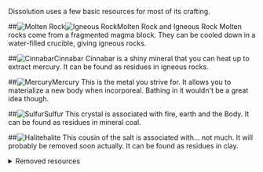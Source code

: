 Dissolution uses a few basic resources for most of its crafting.

##![Molten Rock](https://github.com/Pyrofab/Dissolution/blob/experimental/src/main/resources/assets/dissolution/textures/items/mineral/molten_rock.png)![Igneous Rock](https://github.com/Pyrofab/Dissolution/blob/experimental/src/main/resources/assets/dissolution/textures/items/mineral/igneous_rock.png)Molten Rock and Igneous Rock
Molten rocks come from a fragmented magma block. They can be cooled down in a water-filled crucible, giving igneous rocks.

##![Cinnabar](https://github.com/Pyrofab/Dissolution/blob/experimental/src/main/resources/assets/dissolution/textures/items/mineral/cinnabar.png)Cinnabar
Cinnabar is a shiny mineral that you can heat up to extract mercury. It can be found as residues in igneous rocks.

##![Mercury](https://github.com/Pyrofab/Dissolution/blob/experimental/src/main/resources/assets/dissolution/textures/blocks/fluid_mercury_still.png)Mercury
This is the metal you strive for. It allows you to materialize a new body when incorporeal. Bathing in it wouldn't be a great idea though.

##![Sulfur](https://github.com/Pyrofab/Dissolution/blob/experimental/src/main/resources/assets/dissolution/textures/items/mineral/sulfur.png)Sulfur
This crystal is associated with fire, earth and the Body. It can be found as residues in mineral coal.

##![Halite](https://github.com/Pyrofab/Dissolution/blob/experimental/src/main/resources/assets/dissolution/textures/items/mineral/halite.png)halite
This cousin of the salt is associated with... not much. It will probably be removed soon actually. It can be found as residues in clay.

<details>
  <summary>Removed resources</summary>
    ## ![Ectoplasm](https://github.com/Pyrofab/Dissolution/blob/1.12/src/main/resources/assets/dissolution/textures/items/ectoplasm.png)Ectoplasm
    This material is dropped by [[lost souls|Lost-Soul]] upon death. Currently, its only purpose is to be refined into ectoplasma through the use of the crystallizer.

    ## ![Ectoplasma](https://github.com/Pyrofab/Dissolution/blob/1.12/src/main/resources/assets/dissolution/textures/items/ectoplasma.png)Ectoplasma
    This is the result of the above transformation. Being more tangible than its raw counterpart, it can be used in a few recipes such as the [[Eye of the Undead|Eye-of-the-Undead]] or to create a [[Soul Gem|Base-Resources#soul-gem]].

    ## ![Soul in a bottle](https://github.com/Pyrofab/Dissolution/blob/1.12/src/main/resources/assets/dissolution/textures/items/soul_in_a_bottle_no_animation.png)Soul in a Bottle
    For some reasons, souls don't seem to be able to exit glass bottles. This behaviour allows you to safely store the souls you obtained through extraction from soul sand or [[harvesting from live entities|Scythes]].

    ## ![Soul Gem](https://github.com/Pyrofab/Dissolution/blob/1.12/src/main/resources/assets/dissolution/textures/items/ectoplasma.png)Soul Gem
    This weird component is what you obtain when you fuse crystallized, [[ectoplasmic material|Base-Resources#ectoplasma]] with a still uncorrupted [[soul|Base-Resources#soul-in-a-bottle]]. The soul inside is trapped inside the gem, making it unfit for more traditional uses but, interestingly, it acts as a catalyst with player souls. This is put to use with the creation of burials and mercurius' waystones.
</details>
